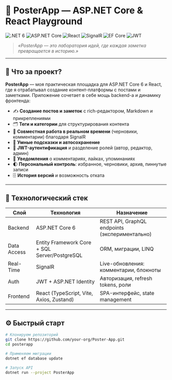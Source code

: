 # 📝 PosterApp — ASP.NET Core & React Playground

![.NET 6](https://img.shields.io/badge/.NET-6.0-512BD4?style=for-the-badge&logo=.net)
![ASP.NET Core](https://img.shields.io/badge/ASP.NET%20Core-6.0-5C2D91?style=for-the-badge&logo=dotnet)
![React](https://img.shields.io/badge/Frontend-React-61DAFB?style=for-the-badge&logo=react&logoColor=000)
![SignalR](https://img.shields.io/badge/SignalR-Realtime-2E8B57?style=for-the-badge&logo=signal&logoColor=white)
![EF Core](https://img.shields.io/badge/EF%20Core-CodeFirst-6F42C1?style=for-the-badge&logo=entity-framework)
![JWT](https://img.shields.io/badge/Auth-JWT-FF6B6B?style=for-the-badge&logo=json-web-tokens)

> _«PosterApp — это лаборатория идей, где каждая заметка превращается в историю.»_

---

## 🚀 Что за проект?

**PosterApp** — моя практическая площадка для ASP.NET Core 6 и React, где я отрабатывал создание контент-платформы с постами и заметками. Приложение сочетает в себе мощь backend-а и динамику фронтенда:

- ✍️ **Создание постов и заметок** с rich-редактором, Markdown и прикреплениями  
- 🗂️ **Теги и категории** для структурирования контента  
- 🤝 **Совместная работа в реальном времени** (черновики, комментарии) благодаря SignalR  
- 🧠 **Умные подсказки и автосохранение**  
- 🔐 **JWT-аутентификация** и разделение ролей (автор, редактор, админ)  
- 📣 **Уведомления** о комментариях, лайках, упоминаниях  
- 🌓 **Персональный контроль**: избранное, черновики, архив, пиннутые записи  
- 🗄️ **История версий** и возможность отката  

---

## 🔧 Технологический стек

| Слой             | Технология                             | Назначение                                      |
|------------------|-----------------------------------------|-------------------------------------------------|
| Backend          | ASP.NET Core 6                         | REST API, GraphQL endpoints (экспериментально)  |
| Data Access      | Entity Framework Core + SQL Server/PostgreSQL | ORM, миграции, LINQ                         |
| Real-Time        | SignalR                                 | Live-обновления: комментарии, блокноты          |
| Auth             | JWT + ASP.NET Identity                 | Авторизация, refresh tokens, роли               |
| Frontend         | React (TypeScript, Vite, Axios, Zustand)| SPA-интерфейс, state management                 |

---

## ⚙️ Быстрый старт

```bash
# Клонируем репозиторий
git clone https://github.com/your-org/Poster-App.git
cd posterapp

# Применяем миграции
dotnet ef database update

# Запуск API
dotnet run --project PosterApp
